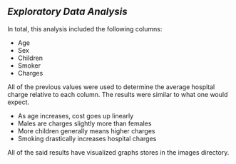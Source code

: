 ## ***Exploratory Data Analysis***
In total, this analysis included the following columns:
* Age
* Sex
* Children
* Smoker
* Charges

All of the previous values were used to determine the average hospital charge relative to each column. The results were similar to what one would expect.

* As age increases, cost goes up linearly
* Males are charges slightly more than females
* More children generally means higher charges
* Smoking drastically increases hospital charges

All of the said results have visualized graphs stores in the images directory.
